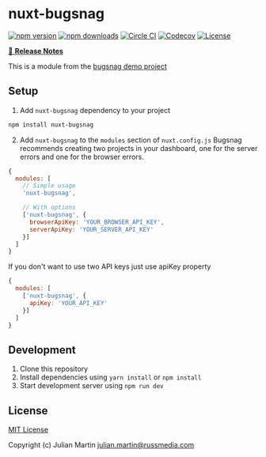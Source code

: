 # nuxt-bugsnag

[![npm version][npm-version-src]][npm-version-href]
[![npm downloads][npm-downloads-src]][npm-downloads-href]
[![Circle CI][circle-ci-src]][circle-ci-href]
[![Codecov][codecov-src]][codecov-href]
[![License][license-src]][license-href]

>

[📖 **Release Notes**](./CHANGELOG.md)

This is a module from the [bugsnag demo project](https://github.com/bugsnag/bugsnag-js/tree/master/examples/nuxtjs)

## Setup

1. Add `nuxt-bugsnag` dependency to your project

```bash
npm install nuxt-bugsnag
```

2. Add `nuxt-bugsnag` to the `modules` section of `nuxt.config.js`
Bugsnag recommends creating two projects in your dashboard, one for the server errors and one for the browser errors.

```js
{
  modules: [
    // Simple usage
    'nuxt-bugsnag',

    // With options
    ['nuxt-bugsnag', {
      browserApiKey: 'YOUR_BROWSER_API_KEY',
      serverApiKey: 'YOUR_SERVER_API_KEY'
    }]
  ]
}
```

If you don't want to use two API keys just use apiKey property

```js
{
  modules: [
    ['nuxt-bugsnag', {
      apiKey: 'YOUR_API_KEY'
    }]
  ]
}
```

## Development

1. Clone this repository
2. Install dependencies using `yarn install` or `npm install`
3. Start development server using `npm run dev`

## License

[MIT License](./LICENSE)

Copyright (c) Julian Martin <julian.martin@russmedia.com>

<!-- Badges -->
[npm-version-src]: https://img.shields.io/npm/v/nuxt-bugsnag/latest.svg?style=flat-square
[npm-version-href]: https://npmjs.com/package/nuxt-bugsnag

[npm-downloads-src]: https://img.shields.io/npm/dt/nuxt-bugsnag.svg?style=flat-square
[npm-downloads-href]: https://npmjs.com/package/nuxt-bugsnag

[circle-ci-src]: https://img.shields.io/circleci/project/github/julianmar/nuxt-bugsnag.svg?style=flat-square
[circle-ci-href]: https://circleci.com/gh/julianmar/nuxt-bugsnag

[codecov-src]: https://img.shields.io/codecov/c/github/julianmar/nuxt-bugsnag.svg?style=flat-square
[codecov-href]: https://codecov.io/gh/julianmar/nuxt-bugsnag

[license-src]: https://img.shields.io/npm/l/nuxt-bugsnag.svg?style=flat-square
[license-href]: https://npmjs.com/package/nuxt-bugsnag
